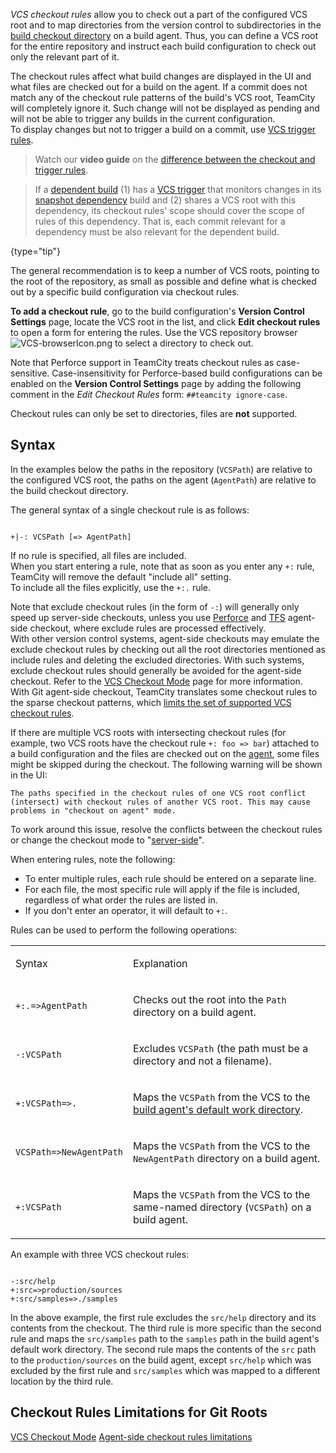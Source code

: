 [//]: # (title: VCS Checkout Rules)
[//]: # (auxiliary-id: VCS Checkout Rules)

_VCS checkout rules_ allow you to check out a part of the configured VCS root and to map directories from the version control to subdirectories in the [build checkout directory](build-checkout-directory.md) on a build agent. Thus, you can define a VCS root for the entire repository and instruct each build configuration to check out only the relevant part of it.

The checkout rules affect what build changes are displayed in the UI and what files are checked out for a build on the agent. If a commit does not match any of the checkout rule patterns of the build's VCS root, TeamCity will completely ignore it. Such change will not be displayed as pending and will not be able to trigger any builds in the current configuration.    
To display changes but not to trigger a build on a commit, use [VCS trigger rules](configuring-vcs-triggers.md#vcs-trigger-rules-1).

>Watch our **video guide** on the [difference between the checkout and trigger rules](https://www.youtube.com/watch?v=nhYOo7Rk4DM).

>If a [dependent build](dependent-build.md) (1) has a [VCS trigger](configuring-vcs-triggers.md) that monitors changes in its [snapshot dependency](snapshot-dependencies.md) build and (2) shares a VCS root with this dependency, its checkout rules' scope should cover the scope of rules of this dependency. That is, each commit relevant for a dependency must be also relevant for the dependent build.
>
{type="tip"}

The general recommendation is to keep a number of VCS roots, pointing to the root of the repository, as small as possible and define what is checked out by a specific build configuration via checkout rules.

__To add a checkout rule__, go to the build configuration's __Version Control Settings__ page, locate the VCS root in the list, and click __Edit checkout rules__ to open a form for entering the rules. Use the VCS repository browser ![VCS-browserIcon.png](VCS-browserIcon.png) to select a directory to check out.

<chunk include-id="note-perforce-vcs">

Note that Perforce support in TeamCity treats checkout rules as case-sensitive. Case-insensitivity for Perforce-based build configurations can be enabled on the __Version Control Settings__ page by adding the following comment in the _Edit Checkout Rules_ form: `##teamcity ignore-case`.

</chunk>


<note>

Checkout rules can only be set to directories, files are __not__ supported.

</note>

## Syntax

In the examples below the paths in the repository (`VCSPath`) are relative to the configured VCS root, the paths on the agent (`AgentPath`) are relative to the build checkout directory.

The general syntax of a single checkout rule is as follows:


```Shell

+|-: VCSPath [=> AgentPath]

```

<include src="branch-filter.md" include-id="OR-syntax-tip"/>


If no rule is specified, all files are included.   
When you start entering a rule, note that as soon as you enter any `+:` rule, TeamCity will remove the default "include all" setting.   
To include all the files explicitly, use the `+:.` rule.

Note that exclude checkout rules (in the form of `-:`) will generally only speed up server-side checkouts, unless you use [Perforce](perforce.md) and [TFS](team-foundation-version-control.md) agent-side checkout, where exclude rules are processed effectively.   
With other version control systems, agent-side checkouts may emulate the exclude checkout rules by checking out all the root directories mentioned as include rules and deleting the excluded directories. With such systems, exclude checkout rules should generally be avoided for the agent-side checkout. Refer to the [VCS Checkout Mode](vcs-checkout-mode.md) page for more information.   
With Git agent-side checkout, TeamCity translates some checkout rules to the sparse checkout patterns, which [limits the set of supported VCS checkout rules](git.md#Limitations).

If there are multiple VCS roots with intersecting checkout rules (for example, two VCS roots have the checkout rule `+: foo => bar`) attached to a build configuration and the files are checked out on the [agent](vcs-checkout-mode.md#agent-checkout), some files might be skipped during the checkout. The following warning will be shown in the UI:
 
 ```
 The paths specified in the checkout rules of one VCS root conflict (intersect) with checkout rules of another VCS root. This may cause problems in "checkout on agent" mode.
 ```
 
To work around this issue, resolve the conflicts between the checkout rules or change the checkout mode to "[server-side](vcs-checkout-mode.md#server-checkout)".

When entering rules, note the following:
* To enter multiple rules, each rule should be entered on a separate line.
* For each file, the most specific rule will apply if the file is included, regardless of what order the rules are listed in.
* If you don't enter an operator, it will default to `+:`.

Rules can be used to perform the following operations:

<table><tr>

<td>

Syntax

</td>

<td>

Explanation

</td></tr><tr>

<td>

`+:.=>AgentPath`

</td>

<td>

Checks out the root into the `Path` directory on a build agent.

</td></tr><tr>

<td>

`-:VCSPath`

</td>

<td>

Excludes `VCSPath` (the path must be a directory and not a filename).

</td></tr><tr>

<td>

`+:VCSPath=>.`

</td>

<td>

Maps the `VCSPath` from the VCS to the [build agent's default work directory](agent-work-directory.md).

</td></tr><tr>

<td>

`VCSPath=>NewAgentPath`

</td>

<td>

Maps the `VCSPath` from the VCS to the `NewAgentPath` directory on a build agent.

</td></tr><tr>

<td>

`+:VCSPath`

</td>

<td>

Maps the `VCSPath` from the VCS to the same-named directory (`VCSPath`) on a build agent.

</td></tr></table>

An example with three VCS checkout rules:

```Shell

-:src/help
+:src=>production/sources
+:src/samples=>./samples
```

In the above example, the first rule excludes the `src/help` directory and its contents from the checkout. The third rule is more specific than the second rule and maps the `src/samples` path to the `samples` path in the build agent's default work directory. The second rule maps the contents of the `src` path to the `production/sources` on the build agent, except `src/help` which was excluded by the first rule and `src/samples` which was mapped to a different location by the third rule.

## Checkout Rules Limitations for Git Roots

<include src="git.md" include-id="git-checkout-rules-limitations"/>

 <seealso>
        <category ref="admin-guide">
            <a href="vcs-checkout-mode.md">VCS Checkout Mode</a>
            <a href="git.md#Limitations">Agent-side checkout rules limitations</a>
        </category>
</seealso>
